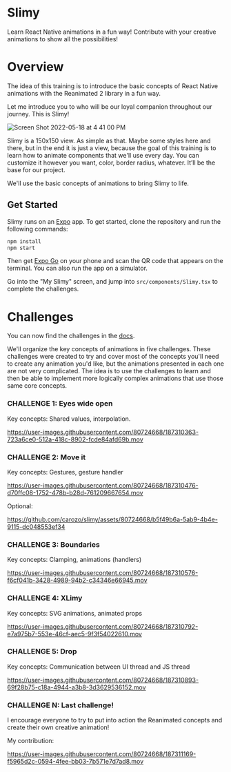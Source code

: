 # Slimy

Learn React Native animations in a fun way! Contribute with your creative animations to show all the possibilities!

# Overview

The idea of this training is to introduce the basic concepts of React Native animations with the Reanimated 2 library in a fun way.

Let me introduce you to who will be our loyal companion throughout our journey. This is Slimy!

![Screen Shot 2022-05-18 at 4 41 00 PM](https://user-images.githubusercontent.com/80724668/187309264-0eb7aa4e-5d0d-48e9-8821-a67c537488f5.png)

Slimy is a 150x150 view. As simple as that. Maybe some styles here and there, but in the end it is just a view, because the goal
of this training is to learn how to animate components that we'll use every day.
You can customize it however you want, color, border radius, whatever. It’ll be the base for our project.

We'll use the basic concepts of animations to bring Slimy to life.

## Get Started

Slimy runs on an [Expo](https://expo.dev/) app. To get started, clone the repository and run the following commands:

```bash
npm install
npm start
```

Then get [Expo Go](https://expo.dev/go) on your phone and scan the QR code that appears on the terminal.
You can also run the app on a simulator.

Go into the "My Slimy" screen, and jump into `src/components/Slimy.tsx` to complete the challenges.

# Challenges

You can now find the challenges in the [docs](https://carozo.github.io/slimy/).

We'll organize the key concepts of animations in five challenges. These challenges were created to try and cover most of the concepts
you'll need to create any animation you'd like, but the animations presented in each one are not very complicated. The idea is to use
the challenges to learn and then be able to implement more logically complex animations that use those same core concepts.

### CHALLENGE 1: Eyes wide open

Key concepts: Shared values, interpolation.

https://user-images.githubusercontent.com/80724668/187310363-723a6ce0-512a-418c-8902-fcde84afd69b.mov

### CHALLENGE 2: Move it

Key concepts: Gestures, gesture handler

https://user-images.githubusercontent.com/80724668/187310476-d70ffc08-1752-478b-b28d-761209667654.mov

Optional:

https://github.com/carozo/slimy/assets/80724668/b5f49b6a-5ab9-4b4e-9115-dc048553ef34

### CHALLENGE 3: Boundaries

Key concepts: Clamping, animations (handlers)

https://user-images.githubusercontent.com/80724668/187310576-f6cf041b-3428-4989-94b2-c34346e66945.mov

### CHALLENGE 4: XLimy

Key concepts: SVG animations, animated props

https://user-images.githubusercontent.com/80724668/187310792-e7a975b7-553e-46cf-aec5-9f3f54022610.mov

### CHALLENGE 5: Drop

Key concepts: Communication between UI thread and JS thread

https://user-images.githubusercontent.com/80724668/187310893-69f28b75-c18a-4944-a3b8-3d3629536152.mov

### CHALLENGE N: Last challenge!

I encourage everyone to try to put into action the Reanimated concepts and create their own creative animation!

My contribution:

https://user-images.githubusercontent.com/80724668/187311169-f5965d2c-0594-4fee-bb03-7b571e7d7ad8.mov
